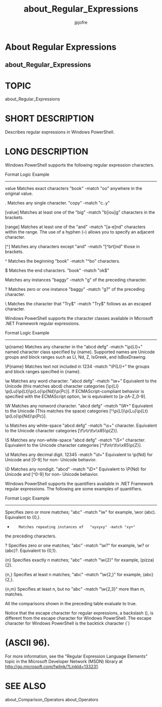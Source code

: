 ﻿---
title: about_Regular_Expressions
description: 
keywords: powershell, cmdlet
author: jpjofre
manager: carolz
ms.date: 2016-09-27
ms.topic: reference
ms.prod: powershell
ms.technology: powershell
title: about_Regular_Expressions
ms.custom: na
ms.reviewer: na
ms.suite: na
ms.tgt_pltfrm: na
ms.topic: article
---
# About Regular Expressions
## about_Regular_Expressions
# TOPIC

about_Regular_Expressions

# SHORT DESCRIPTION

Describes regular expressions in Windows PowerShell.

# LONG DESCRIPTION

Windows PowerShell supports the following regular expression characters.

Format   Logic                            Example
-------- -------------------------------  -----------------------
value    Matches exact characters         "book" -match "oo"
anywhere in the original value.

.        Matches any single character.    "copy" -match "c..y"

[value]  Matches at least one of the      "big" -match "b[iou]g"
characters in the brackets.

[range]  Matches at least one of the      "and" -match "[a-e]nd"
characters within the range.
The use of a hyphen (–) allows
you to specify an adjacent
character.

[^]      Matches any characters except    "and" -match "[^brt]nd"
those in brackets.

^        Matches the beginning            "book" -match "^bo"
characters.

$        Matches the end characters.      "book" -match "ok$"

Matches any instances            "baggy" -match "g"
of the preceding character.

?        Matches zero or one instance     "baggy" -match "g?"
of the preceding character.

\        Matches the character that       "Try$" -match "Try\$"
follows as an escaped character.

Windows PowerShell supports the character classes available in
Microsoft .NET Framework regular expressions.

Format   Logic                            Example
-------- -------------------------------  -----------------------
\p{name} Matches any character in the     "abcd defg" -match "\p{Ll}+"
named character class specified
by {name}. Supported names are
Unicode groups and block
ranges such as Ll, Nd,
Z, IsGreek, and IsBoxDrawing.

\P{name} Matches text not included in     1234 -match "\P{Ll}+"
the groups and block ranges
specified in {name}.

\w       Matches any word character.      "abcd defg" -match "\w+"
Equivalent to the Unicode        (this matches abcd)
character categories [\p{Ll}
\p{Lu}\p{Lt}\p{Lo}\p{Nd}\p{Pc}].
If ECMAScript-compliant behavior
is specified with the ECMAScript
option, \w is equivalent to
[a-zA-Z_0-9].

\W       Matches any nonword character.   "abcd defg" -match "\W+"
Equivalent to the Unicode        (This matches the space)
categories [^\p{Ll}\p{Lu}\p{Lt}
\p{Lo}\p{Nd}\p{Pc}].

\s       Matches any white-space          "abcd defg" -match "\s+"
character.  Equivalent to the
Unicode character categories
[\f\n\r\t\v\x85\p{Z}].

\S       Matches any non-white-space      "abcd defg" -match "\S+"
character. Equivalent to the
Unicode character categories
[^\f\n\r\t\v\x85\p{Z}].

\d       Matches any decimal digit.       12345 -match "\d+"
Equivalent to \p{Nd} for
Unicode and [0-9] for non-
Unicode behavior.

\D       Matches any nondigit.            "abcd" -match "\D+"
Equivalent  to \P{Nd} for
Unicode and [^0-9] for non-
Unicode behavior.

Windows PowerShell supports the quantifiers available in .NET Framework
regular expressions. The following are some examples of quantifiers.

Format   Logic                            Example
-------- -------------------------------  -----------------------
Specifies zero or more matches;  "abc" -match "\w"
for example, \wor (abc).
Equivalent to {0,}.

+        Matches repeating instances of   "xyxyxy" -match "xy+"
the preceding characters.

?        Specifies zero or one matches;   "abc" -match "\w?"
for example, \w? or (abc)?.
Equivalent to {0,1}.

{n}      Specifies exactly n matches;     "abc" -match "\w{2}"
for example, (pizza){2}.

{n,}     Specifies at least n matches;    "abc" -match "\w{2,}"
for example, (abc){2,}.

{n,m}    Specifies at least n, but no     "abc" -match "\w{2,3}"
more than m, matches.

All the comparisons shown in the preceding table evaluate to true.

Notice that the escape character for regular expressions, a backslash (),
is different from the escape character for Windows PowerShell. The
escape character for Windows PowerShell is the backtick character (`)
# (ASCII 96).


For more information, see the "Regular Expression Language Elements" topic
in the Microsoft Developer Network (MSDN) library
at http://go.microsoft.com/fwlink/?LinkId=133231.

# SEE ALSO

about_Comparison_Operators
about_Operators

